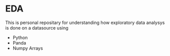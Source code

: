 # EDA

This is personal repositary for understanding how exploratory data analysys is done on a datasource using
- Python
- Panda
- Numpy Arrays

